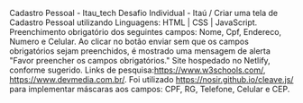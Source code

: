 Cadastro Pessoal - Itau_tech
Desafio Individual - Itaú /
Criar uma tela de Cadastro Pessoal utilizando Linguagens: HTML | CSS | JavaScript.
Preenchimento obrigatório dos seguintes campos: Nome, Cpf, Endereco, Numero e Celular.
Ao clicar no botão enviar sem que os campos obrigatórios sejam preenchidos, é mostrado uma mensagem de alerta "Favor preencher os campos obrigatórios."
Site hospedado no Netlify, conforme sugerido. 
Links de pesquisa:https://www.w3schools.com/, https://www.devmedia.com.br/.
Foi utilizado https://nosir.github.io/cleave.js/ para implementar máscaras aos campos: CPF, RG, Telefone, Celular e CEP.

